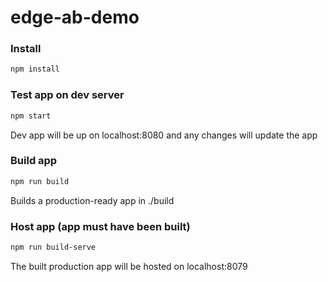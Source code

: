 # edge-ab-demo

### Install
```sh
npm install
```

### Test app on dev server
```sh
npm start
```
Dev app will be up on localhost:8080 and any changes will update the app


### Build app
```sh
npm run build
```
Builds a production-ready app in ./build


### Host app (app must have been built)
```sh
npm run build-serve
```
The built production app will be hosted on localhost:8079